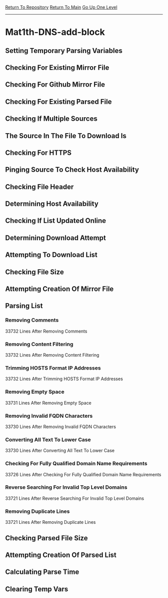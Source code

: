[Return To Repository](https://github.com/deathbybandaid/piholeparser/)
[Return To Main](https://github.com/deathbybandaid/piholeparser/blob/dev-nomerge/RecentRunLogs/Mainlog.md)
[Go Up One Level](https://github.com/deathbybandaid/piholeparser/blob/dev-nomerge/RecentRunLogs/TopLevelScripts/30-Processing-External-Blacklists.md)
____________________________________
# Mat1th-DNS-add-block
## Setting Temporary Parsing Variables
## Checking For Existing Mirror File
## Checking For Github Mirror File
## Checking For Existing Parsed File
## Checking If Multiple Sources
## The Source In The File To Download Is
## Checking For HTTPS
## Pinging Source To Check Host Availability
## Checking File Header
## Determining Host Availability
## Checking If List Updated Online
## Determining Download Attempt
## Attempting To Download List
## Checking File Size
## Attempting Creation Of Mirror File
## Parsing List
### Removing Comments
33732 Lines After Removing Comments
### Removing Content Filtering
33732 Lines After Removing Content Filtering
### Trimming HOSTS Format IP Addresses
33732 Lines After Trimming HOSTS Format IP Addresses
### Removing Empty Space
33731 Lines After Removing Empty Space
### Removing Invalid FQDN Characters
33730 Lines After Removing Invalid FQDN Characters
### Converting All Text To Lower Case
33730 Lines After Converting All Text To Lower Case
### Checking For Fully Qualified Domain Name Requirements
33726 Lines After Checking For Fully Qualified Domain Name Requirements
### Reverse Searching For Invalid Top Level Domains
33721 Lines After Reverse Searching For Invalid Top Level Domains
### Removing Duplicate Lines
33721 Lines After Removing Duplicate Lines
## Checking Parsed File Size
## Attempting Creation Of Parsed List
## Calculating Parse Time
## Clearing Temp Vars
